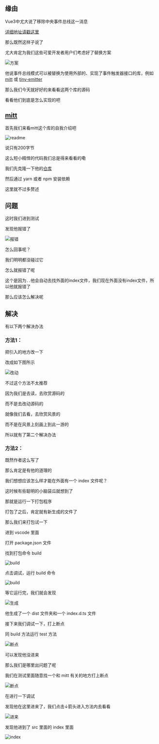 ## 缘由

Vue3中尤大说了移除中央事件总线这一消息

[详细地址请戳这里](https://v3.cn.vuejs.org/guide/migration/events-api.html#%E6%A6%82%E8%A7%88)

那么既然这样子说了

尤大肯定为我们这些可爱开发者用户们考虑好了替换方案

![方案](https://cdn.jsdelivr.net/gh/Vixcity/FigureBed/img/202111040926505.jpg)

他说事件总线模式可以被替换为使用外部的、实现了事件触发器接口的库，例如 [mitt](https://github.com/developit/mitt) 或 [tiny-emitter](https://github.com/scottcorgan/tiny-emitter)

那么我们今天就好好的来看看这两个库的源码

看看他们到底是怎么实现的吧

## [mitt](https://github.com/developit/mitt)

首先我们来看mitt这个库的自我介绍吧

![readme](https://cdn.jsdelivr.net/gh/Vixcity/FigureBed/img/202111040930142.jpg)

说只有200字节

这么短小精悍的代码我们总是得来看看的嘞

我们先克隆一下他的[仓库](https://github.com/developit/mitt)

然后通过 yarn 或者 npm 安装依赖

这里就不过多赘述

## 问题

这时我们进到测试

发现他报错了

![报错](https://cdn.jsdelivr.net/gh/Vixcity/FigureBed/img/202111041053193.jpg)

怎么回事呢？

我们明明都没碰过它

怎么就报错了呢

这个是因为`..`他会自动去找外面的index文件，我们现在外面没有index文件，所以他就报错了

那么应该怎么解决呢

## 解决

有以下两个解决办法

### 方法1：

把引入的地方改一下

改成如下图所示

![改动](https://cdn.jsdelivr.net/gh/Vixcity/FigureBed/img/202111041058134.jpg)

不过这个方法不太推荐

因为我们是去读，去欣赏源码的

而不是去改动源码的

就像我们去看，去欣赏风景的

而不是在风景上刻画上到此一游的

所以就有了第二个解决办法

### 方法2：

既然作者这么写了

那么肯定是有他的道理的

我们想想应该怎么样才能在外面有一个 index 文件呢？

这时候有些聪明的小脑袋瓜就想到了

那就是运行一下打包程序

打包了之后，肯定就有新生成的文件了

那么我们来打包试一下

进到 vscode 里面

打开 package.json 文件

找到打包命令 build

![build](https://cdn.jsdelivr.net/gh/Vixcity/FigureBed/img/202111041104918.jpg)

点击调试，运行 build 命令

![build](https://cdn.jsdelivr.net/gh/Vixcity/FigureBed/img/202111041106020.jpg)

等它运行完，我们就会发现

![生成](https://cdn.jsdelivr.net/gh/Vixcity/FigureBed/img/202111052125120.png)

他生成了一个 dist 文件夹和一个 index.d.ts 文件

接下来我们调试一下，打上断点

同 build 方法运行 test 方法

![断点](https://cdn.jsdelivr.net/gh/Vixcity/FigureBed/img/202111052134251.png)

可以发现他没进来

那么我们是哪里出问题了呢

我们在测试里面随意找一个和 mitt 有关的地方打上断点

![断点](https://cdn.jsdelivr.net/gh/Vixcity/FigureBed/img/202111052136670.png)

在进行一下调试

发现他在这里进来了，我们点击↓箭头进入方法内去看看

![进来](https://cdn.jsdelivr.net/gh/Vixcity/FigureBed/img/202111052138637.png)

发现他进到了 src 里面的 index 里面

![index](https://cdn.jsdelivr.net/gh/Vixcity/FigureBed/img/202111052149760.png)

